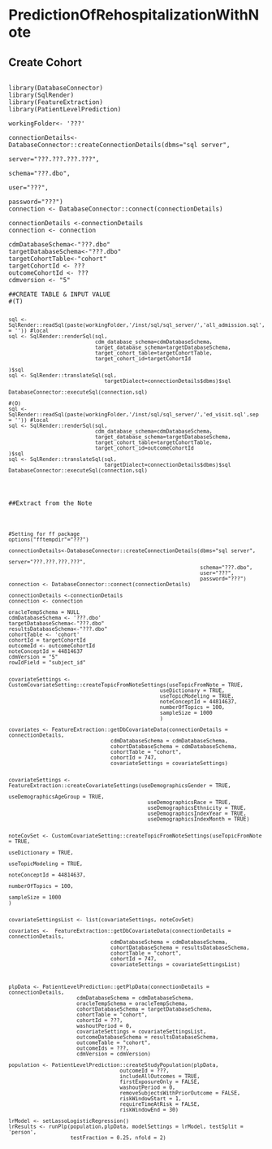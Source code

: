 # PredictionOfRehospitalizationWithNote

## Create Cohort
<pre><code>
library(DatabaseConnector)
library(SqlRender)
library(FeatureExtraction)
library(PatientLevelPrediction)

workingFolder<- '???'

connectionDetails<-DatabaseConnector::createConnectionDetails(dbms="sql server",
                                                              server="???.???.???.???",
                                                              schema="???.dbo",
                                                              user="???",
                                                              password="???")
connection <- DatabaseConnector::connect(connectionDetails)

connectionDetails <-connectionDetails
connection <- connection

cdmDatabaseSchema<-"???.dbo"
targetDatabaseSchema<-"???.dbo"
targetCohortTable<-"cohort"
targetCohortId <- ???
outcomeCohortId <- ???
cdmversion <- "5"

##CREATE TABLE & INPUT VALUE
#(T)
<pre><code>
sql <- SqlRender::readSql(paste(workingFolder,'/inst/sql/sql_server/','all_admission.sql',sep = '')) #local
sql <- SqlRender::renderSql(sql,
                            cdm_database_schema=cdmDatabaseSchema,
                            target_database_schema=targetDatabaseSchema,
                            target_cohort_table=targetCohortTable,
                            target_cohort_id=targetCohortId

)$sql
sql <- SqlRender::translateSql(sql,
                               targetDialect=connectionDetails$dbms)$sql

DatabaseConnector::executeSql(connection,sql)

#(O)
sql <- SqlRender::readSql(paste(workingFolder,'/inst/sql/sql_server/','ed_visit.sql',sep = '')) #local
sql <- SqlRender::renderSql(sql,
                            cdm_database_schema=cdmDatabaseSchema,
                            target_database_schema=targetDatabaseSchema,
                            target_cohort_table=targetCohortTable,
                            target_cohort_id=outcomeCohortId
)$sql
sql <- SqlRender::translateSql(sql,
                               targetDialect=connectionDetails$dbms)$sql
DatabaseConnector::executeSql(connection,sql)
</code></pre>


##Extract from the Note

<pre><code>
#Setting for ff package
options("fftempdir"="???")

connectionDetails<-DatabaseConnector::createConnectionDetails(dbms="sql server",
                                                              server="???.???.???.???",
                                                              schema="???.dbo",
                                                              user="???",
                                                              password="???")
connection <- DatabaseConnector::connect(connectionDetails)

connectionDetails <-connectionDetails
connection <- connection

oracleTempSchema = NULL
cdmDatabaseSchema <- '???.dbo'
targetDatabaseSchema<-"???.dbo"
resultsDatabaseSchema<-"???.dbo"
cohortTable <- 'cohort'
cohortId = targetCohortId
outcomeId <- outcomeCohortId
noteConceptId = 44814637
cdmVersion = "5"
rowIdField = "subject_id"


covariateSettings <- CustomCovariateSetting::createTopicFromNoteSettings(useTopicFromNote = TRUE,
                                                 useDictionary = TRUE,
                                                 useTopicModeling = TRUE,
                                                 noteConceptId = 44814637,
                                                 numberOfTopics = 100,
                                                 sampleSize = 1000
                                                 )

covariates <- FeatureExtraction::getDbCovariateData(connectionDetails = connectionDetails,
                                 cdmDatabaseSchema = cdmDatabaseSchema,
                                 cohortDatabaseSchema = cdmDatabaseSchema,
                                 cohortTable = "cohort",
                                 cohortId = 747,
                                 covariateSettings = covariateSettings)


covariateSettings <- FeatureExtraction::createCovariateSettings(useDemographicsGender = TRUE,
                                                                useDemographicsAgeGroup = TRUE,
                                             useDemographicsRace = TRUE,
                                             useDemographicsEthnicity = TRUE,
                                             useDemographicsIndexYear = TRUE,
                                             useDemographicsIndexMonth = TRUE)


noteCovSet <- CustomCovariateSetting::createTopicFromNoteSettings(useTopicFromNote = TRUE,
                                                                         useDictionary = TRUE,
                                                                         useTopicModeling = TRUE,
                                                                         noteConceptId = 44814637,
                                                                         numberOfTopics = 100,
                                                                         sampleSize = 1000
)


covariateSettingsList <- list(covariateSettings, noteCovSet)

covariates <-  FeatureExtraction::getDbCovariateData(connectionDetails = connectionDetails,
                                 cdmDatabaseSchema = cdmDatabaseSchema,
                                 cohortDatabaseSchema = resultsDatabaseSchema,
                                 cohortTable = "cohort",
                                 cohortId = 747,
                                 covariateSettings = covariateSettingsList)



plpData <- PatientLevelPrediction::getPlpData(connectionDetails = connectionDetails,
                      cdmDatabaseSchema = cdmDatabaseSchema,
                      oracleTempSchema = oracleTempSchema,
                      cohortDatabaseSchema = targetDatabaseSchema,
                      cohortTable = "cohort",
                      cohortId = ???,
                      washoutPeriod = 0,
                      covariateSettings = covariateSettingsList,
                      outcomeDatabaseSchema = resultsDatabaseSchema,
                      outcomeTable = "cohort",
                      outcomeIds = ???,
                      cdmVersion = cdmVersion)

population <- PatientLevelPrediction::createStudyPopulation(plpData,
                                    outcomeId = ???,
                                    includeAllOutcomes = TRUE,
                                    firstExposureOnly = FALSE,
                                    washoutPeriod = 0,
                                    removeSubjectsWithPriorOutcome = FALSE,
                                    riskWindowStart = 1,
                                    requireTimeAtRisk = FALSE,
                                    riskWindowEnd = 30)

lrModel <- setLassoLogisticRegression()
lrResults <- runPlp(population,plpData, modelSettings = lrModel, testSplit = 'person',
                    testFraction = 0.25, nfold = 2)
</code></pre>
